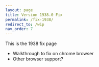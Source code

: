 ```yaml
---
layout: page
title: Version 1938.0 Fix
permalink: /fix-1938/
redirect_to: /wip
nav_order: 7
---
```


This is the 1938 fix page

- Walkthrough to fix on chrome browser
- Other browser support?